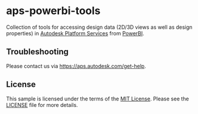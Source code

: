 # aps-powerbi-tools

Collection of tools for accessing design data (2D/3D views as well as design properties) in [Autodesk Platform Services](https://aps.autodesk.com) from [PowerBI](https://powerbi.com).

## Troubleshooting

Please contact us via https://aps.autodesk.com/get-help.

## License

This sample is licensed under the terms of the [MIT License](http://opensource.org/licenses/MIT). Please see the [LICENSE](LICENSE) file for more details.
